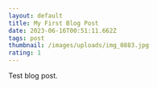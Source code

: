 ```yaml
---
layout: default
title: My First Blog Post
date: 2023-06-16T00:51:11.662Z
tags: post
thumbnail: /images/uploads/img_0883.jpg
rating: 1
---
```

Test blog post.
